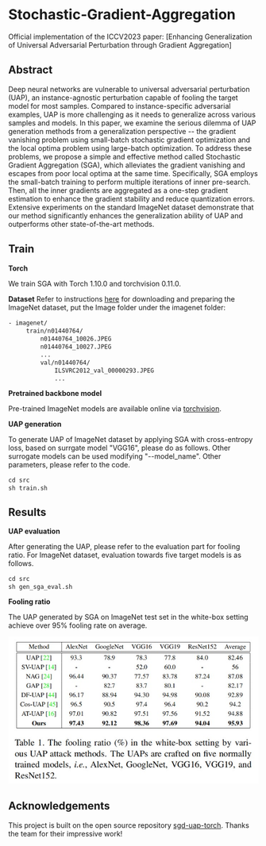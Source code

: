 # Stochastic-Gradient-Aggregation
Official implementation of the ICCV2023 paper: [Enhancing Generalization of Universal Adversarial Perturbation through
Gradient Aggregation]

[comment]: <> (dd fda)


## Abstract
Deep neural networks are vulnerable to universal adversarial perturbation (UAP), an instance-agnostic perturbation capable of fooling the target model for most samples. Compared to instance-specific adversarial examples, UAP is more challenging as it needs to generalize across various samples and models. In this paper, we examine the serious dilemma of UAP generation methods from a generalization perspective -- the gradient vanishing problem using small-batch stochastic gradient optimization and the local optima problem using large-batch optimization. To address these problems, we propose a simple and effective method called Stochastic Gradient Aggregation (SGA), which alleviates the gradient vanishing and escapes from poor local optima at the same time. Specifically, SGA employs the small-batch training to perform multiple iterations of inner pre-search. Then, all the inner gradients are aggregated as a one-step gradient estimation to enhance the gradient stability and reduce quantization errors. Extensive experiments on the standard ImageNet dataset demonstrate that our method significantly enhances the generalization ability of UAP and outperforms other state-of-the-art methods.






## Train

**Torch** 

We train SGA with Torch 1.10.0 and torchvision 0.11.0.

**Dataset**
Refer to instructions [here](https://github.com/pytorch/examples/tree/master/imagenet) for downloading and preparing the ImageNet dataset, put the Image folder under the imagenet folder:
```key
- imagenet/
	 train/n01440764/
	     n01440764_10026.JPEG
	     n01440764_10027.JPEG
	     ...
         val/n01440764/
             ILSVRC2012_val_00000293.JPEG
             ...
```

**Pretrained backbone model**

Pre-trained ImageNet models are available online via [torchvision](https://pytorch.org/docs/stable/torchvision/models.html).

**UAP generation**

To generate UAP of ImageNet dataset by applying SGA with cross-entropy loss, based on surrgate model "VGG16", please do as follows. Other surrogate models can be used modifying "--model_name". Other parameters, please refer to the code. 

```key
cd src
sh train.sh
```

## Results

**UAP evaluation**

After generating the UAP, please refer to the evaluation part for fooling ratio. For ImageNet dataset, evaluation towards five target models is as follows.

```key
cd src
sh gen_sga_eval.sh
```

**Fooling ratio**

The UAP generated by SGA on ImageNet test set in the white-box setting achieve over 95% fooling rate on average.

![](https://github.com/liuxuannan/Stochastic-Gradient-Aggregation/blob/main/imgs/accuracy.jpg)


[comment]: <> (**Citation**)

[comment]: <> (If you find our code useful, please consider citing our paper:)

[comment]: <> (```shell)

[comment]: <> (@inproceedings{zhang2022learn,)

[comment]: <> (  title={Learn from all: Erasing attention consistency for noisy label facial expression recognition},)

[comment]: <> (  author={Zhang, Yuhang and Wang, Chengrui and Ling, Xu and Deng, Weihong},)

[comment]: <> (  booktitle={Computer Vision--ECCV 2022: 17th European Conference, Tel Aviv, Israel, October 23--27, 2022, Proceedings, Part XXVI},)

[comment]: <> (  pages={418--434},)

[comment]: <> (  year={2022},)

[comment]: <> (  organization={Springer})

[comment]: <> (})

[comment]: <> (```)


## Acknowledgements

This project is built on the open source repository [sgd-uap-torch](https://github.com/kenny-co/sgd-uap-torch). Thanks the team for their impressive work!